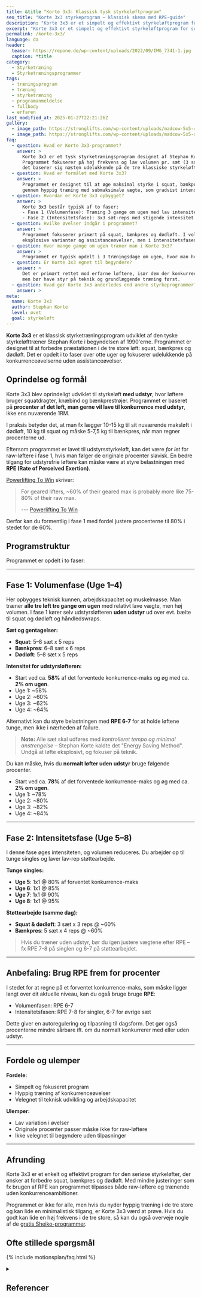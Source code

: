 ```yaml
---
title: &title "Korte 3x3: Klassisk tysk styrkeløftprogram"
seo_title: "Korte 3x3 styrkeprogram – klassisk skema med RPE-guide"
description: "Korte 3x3 er et simpelt og effektivt styrkeløftprogram for squat, bænkpres og dødløft. Få guide til tilpasning med RPE og uden udstyr."
excerpt: "Korte 3x3 er et simpelt og effektivt styrkeløftprogram for squat, bænkpres og dødløft. Få guide til tilpasning med RPE og uden udstyr."
permalink: /korte-3x3/
language: da
header:
  teaser: https://repone.de/wp-content/uploads/2022/09/IMG_7341-1.jpg
  caption: *title
category:
  - Styrketræning
  - Styrketræningsprogrammer
tags:
  - træningsprogram
  - træning
  - styrketræning
  - programanmeldelse
  - fullbody
  - erfaren
last_modified_at: 2025-01-27T22:21:26Z
gallery:
  - image_path: https://stronglifts.com/wp-content/uploads/madcow-5x5-ramp-sets.webp
  - image_path: https://stronglifts.com/wp-content/uploads/madcow-5x5-ramp-sets-workout-c.webp
faq:
  - question: Hvad er Korte 3x3-programmet?
    answer: >
      Korte 3x3 er et tysk styrketræningsprogram designet af Stephan Korte, målrettet især styrkeløftere. 
      Programmet fokuserer på høj frekvens og lav volumen pr. sæt (3 sæt af 3 reps) med stor vægt, og 
      det baserer sig næsten udelukkende på de tre klassiske styrkeløft: squat, bænkpres og dødløft.
  - question: Hvad er formålet med Korte 3x3?
    answer: >
      Programmet er designet til at øge maksimal styrke i squat, bænkpres og dødløft. Det bygger styrke 
      gennem hyppig træning med submaksimale vægte, som gradvist intensiveres.
  - question: Hvordan er Korte 3x3 opbygget?
    answer: >
      Korte 3x3 består typisk af to faser:
      - Fase 1 (Volumenfase): Træning 3 gange om ugen med lav intensitet (~58–64 % af 1RM) og høj frekvens.
      - Fase 2 (Intensitetsfase): 3x3 sæt-reps med stigende intensitet hver uge, indtil man rammer omkring 90–93 % af 1RM.
  - question: Hvilke øvelser indgår i programmet?
    answer: >
      Programmet fokuserer primært på squat, bænkpres og dødløft. I volumenfasen suppleres der evt. med 
      eksplosive varianter og assistanceøvelser, men i intensitetsfasen fokuseres næsten udelukkende på de tre hovedløft.
  - question: Hvor mange gange om ugen træner man i Korte 3x3?
    answer: >
      Programmet er typisk opdelt i 3 træningsdage om ugen, hvor man hver dag træner både squat, bænkpres og dødløft.
  - question: Er Korte 3x3 egnet til begyndere?
    answer: >
      Det er primært rettet mod erfarne løftere, især dem der konkurrerer i styrkeløft. Nybegyndere kan få gavn af principperne, 
      men bør have styr på teknik og grundlæggende træning først.
  - question: Hvad gør Korte 3x3 anderledes end andre styrkeprogrammer?
    answer: >
meta:
  name: Korte 3x3
  author: Stephan Korte
  level: øvet
  goal: styrkeløft
---
```


**Korte 3x3** er et klassisk styrketræningsprogram udviklet af den tyske styrkeløfttræner Stephan Korte i begyndelsen af 1990'erne. Programmet er designet til at forbedre præstationen i de tre store løft: squat, bænkpres og dødløft. Det er opdelt i to faser over otte uger og fokuserer udelukkende på konkurrenceøvelserne uden assistanceøvelser.

## Oprindelse og formål

Korte 3x3 blev oprindeligt udviklet til styrkeløft **med udstyr**, hvor løftere bruger squatdragter, knæbind og bænkprestrøjer. Programmet er baseret på **procenter af det løft, man gerne vil lave til konkurrence med udstyr**, ikke ens nuværende 1RM.

I praksis betyder det, at man fx lægger 10-15 kg til sit nuværende maksløft i dødløft, 10 kg til squat og måske 5-7,5 kg til bænkpres, når man regner procenterne ud.

Eftersom programmet er lavet til udstyrsstyrkeløft, kan det være *for let* for raw-løftere i fase 1, hvis man følger de originale procenter slavisk. En bedre tilgang for udstyrsfrie løftere kan måske være at styre belastningen med **RPE (Rate of Perceived Exertion)**.

[Powerlifting To Win](https://www.powerliftingtowin.com/korte-3x3/) skriver:

> For geared lifters, ~60% of their geared max is probably more like 75-80% of their raw max.
>
> --- [Powerlifting To Win](https://www.powerliftingtowin.com/korte-3x3/)

Derfor kan du formentlig i fase 1 med fordel justere procenterne til 80% i stedet for de 60%.

## Programstruktur

Programmet er opdelt i to faser:

---

## Fase 1: Volumenfase (Uge 1–4)

Her opbygges teknisk kunnen, arbejdskapacitet og muskelmasse. Man træner **alle tre løft tre gange om ugen** med relativt lave vægte, men høj volumen. I fase 1 kører selv udstyrsløfteren **uden udstyr** ud over evt. bælte til squat og dødløft og håndledswraps.

**Sæt og gentagelser:**

- **Squat**: 5–8 sæt x 5 reps
- **Bænkpres**: 6–8 sæt x 6 reps
- **Dødløft**: 5–8 sæt x 5 reps

**Intensitet for udstyrsløfteren:**

- Start ved ca. **58%** af det forventede konkurrence-maks og øg med ca. **2% om ugen**.
- Uge 1: ~58%
- Uge 2: ~60%
- Uge 3: ~62%
- Uge 4: ~64%

Alternativt kan du styre belastningen med **RPE 6-7** for at holde løftene tunge, men ikke i nærheden af failure.

> **Note:** Alle sæt skal udføres med *kontrolleret tempo og minimal anstrengelse* – Stephan Korte kaldte det "Energy Saving Method". Undgå at løfte eksplosivt, og fokuser på teknik.

Du kan måske, hvis du **normalt løfter uden udstyr** bruge følgende procenter.

- Start ved ca. **78%** af det forventede konkurrence-maks og øg med ca. **2% om ugen**.
- Uge 1: ~78%
- Uge 2: ~80%
- Uge 3: ~82%
- Uge 4: ~84%

---

## Fase 2: Intensitetsfase (Uge 5–8)

I denne fase øges intensiteten, og volumen reduceres. Du arbejder op til tunge singles og laver lav-rep støttearbejde.

**Tunge singles:**

- **Uge 5**: 1x1 @ 80% af forventet konkurrence-maks
- **Uge 6**: 1x1 @ 85%
- **Uge 7**: 1x1 @ 90%
- **Uge 8**: 1x1 @ 95%

**Støttearbejde (samme dag):**

- **Squat & dødløft**: 3 sæt x 3 reps @ ~60%
- **Bænkpres**: 5 sæt x 4 reps @ ~60%

> Hvis du træner uden udstyr, bør du igen justere vægtene efter RPE – fx RPE 7-8 på singlen og 6-7 på støttearbejdet.

---

## Anbefaling: Brug RPE frem for procenter

I stedet for at regne på et forventet konkurrence-maks, som måske ligger langt over dit aktuelle niveau, kan du også bruge bruge **RPE**:

- Volumenfasen: RPE 6-7
- Intensitetsfasen: RPE 7-8 for singler, 6-7 for øvrige sæt

Dette giver en autoregulering og tilpasning til dagsform. Det gør også procenterne mindre sårbare ift. om du normalt konkurrerer med eller uden udstyr.

---

## Fordele og ulemper

**Fordele:**

- Simpelt og fokuseret program
- Hyppig træning af konkurrenceøvelser
- Velegnet til teknisk udvikling og arbejdskapacitet

**Ulemper:**

- Lav variation i øvelser
- Originale procenter passer måske ikke for raw-løftere
- Ikke velegnet til begyndere uden tilpasninger

---

## Afrunding

Korte 3x3 er et enkelt og effektivt program for den seriøse styrkeløfter, der ønsker at forbedre squat, bænkpres og dødløft. Med mindre justeringer som fx brugen af RPE kan programmet tilpasses både raw-løftere og trænende uden konkurrenceambitioner. 

Programmet er ikke for alle, men hvis du nyder hyppig træning i de tre store og kan lide en minimalistisk tilgang, er Korte 3x3 værd at prøve. Hvis du godt kan lide en høj frekvens i de tre store, så kan du også overveje nogle af de [gratis Sheiko-programmer](/sheiko/).

## Ofte stillede spørgsmål

{% include motionsplan/faq.html %}

<details markdown="1" class="references">
  <summary><h2 id="references">Referencer</h2></summary>
- Madcow. “Madcow’s 5×5 and Training Theory and Information Site.” Geocities Archive Geocities Mirror / The 90s Archive (1990s 2000s Nineties) / The Early Web, https://www.oocities.org/elitemadcow1/.
- Rodríguez-Ridao, David et al. “Effect of Five Bench Inclinations on the Electromyographic Activity of the Pectoralis Major, Anterior Deltoid, and Triceps Brachii during the Bench Press Exercise.” International journal of environmental research and public health vol. 17,19 7339. 8 Oct. 2020.
- Miranda, Humberto et al. “Effect of two different rest period lengths on the number of repetitions performed during resistance training.” Journal of strength and conditioning research vol. 21,4 (2007): 1032-6.
</details>